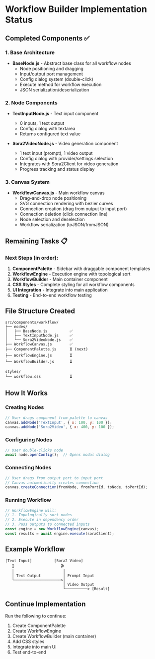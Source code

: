 # Workflow Builder Implementation Status

## Completed Components ✅

### 1. Base Architecture
- **BaseNode.js** - Abstract base class for all workflow nodes
  - Node positioning and dragging
  - Input/output port management
  - Config dialog system (double-click)
  - Execute method for workflow execution
  - JSON serialization/deserialization

### 2. Node Components
- **TextInputNode.js** - Text input component
  - 0 inputs, 1 text output
  - Config dialog with textarea
  - Returns configured text value

- **Sora2VideoNode.js** - Video generation component
  - 1 text input (prompt), 1 video output
  - Config dialog with provider/settings selection
  - Integrates with Sora2Client for video generation
  - Progress tracking and status display

### 3. Canvas System
- **WorkflowCanvas.js** - Main workflow canvas
  - Drag-and-drop node positioning
  - SVG connection rendering with bezier curves
  - Connection creation (drag from output to input port)
  - Connection deletion (click connection line)
  - Node selection and deselection
  - Workflow serialization (toJSON/fromJSON)

## Remaining Tasks 📋

### Next Steps (in order):
1. **ComponentPalette** - Sidebar with draggable component templates
2. **WorkflowEngine** - Execution engine with topological sort
3. **WorkflowBuilder** - Main container component
4. **CSS Styles** - Complete styling for all workflow components
5. **UI Integration** - Integrate into main application
6. **Testing** - End-to-end workflow testing

## File Structure Created

```
src/components/workflow/
├── nodes/
│   ├── BaseNode.js          ✅
│   ├── TextInputNode.js     ✅
│   └── Sora2VideoNode.js    ✅
├── WorkflowCanvas.js        ✅
├── ComponentPalette.js      ⏳ (next)
├── WorkflowEngine.js        ⏳
└── WorkflowBuilder.js       ⏳

styles/
└── workflow.css             ⏳
```

## How It Works

### Creating Nodes
```javascript
// User drags component from palette to canvas
canvas.addNode('TextInput', { x: 100, y: 100 });
canvas.addNode('Sora2Video', { x: 400, y: 100 });
```

### Configuring Nodes
```javascript
// User double-clicks node
await node.openConfig();  // Opens modal dialog
```

### Connecting Nodes
```javascript
// User drags from output port to input port
// Canvas automatically creates connection
canvas.createConnection(fromNode, fromPortId, toNode, toPortId);
```

### Running Workflow
```javascript
// WorkflowEngine will:
// 1. Topologically sort nodes
// 2. Execute in dependency order
// 3. Pass outputs to connected inputs
const engine = new WorkflowEngine(canvas);
const results = await engine.execute(soraClient);
```

## Example Workflow

```
[Text Input]          [Sora2 Video]
   📝                     🎬
   │                      │
   │ Text Output          │ Prompt Input
   └─────────────────────>│
                          │ Video Output
                          └──────────> [Result]
```

## Continue Implementation

Run the following to continue:
1. Create ComponentPalette
2. Create WorkflowEngine
3. Create WorkflowBuilder (main container)
4. Add CSS styles
5. Integrate into main UI
6. Test end-to-end
